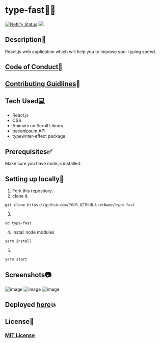 # type-fast👨‍💻

[![Netlify Status](https://api.netlify.com/api/v1/badges/0d0b3f5b-28fa-496b-ad90-00b09804c624/deploy-status)](https://app.netlify.com/sites/type-fast-bymukul/deploys) <a href="https://github.com/MukulKolpe/type-fast"><img src="https://img.shields.io/github/license/MukulKolpe/type-fast"></img></a>

## Description📰

React.js web application which will help you to improve your typing speed.

## [Code of Conduct](https://github.com/MukulKolpe/type-fast/blob/main/CODE_OF_CONDUCT.md)📝

## [Contributing Guidlines](https://github.com/MukulKolpe/type-fast/blob/main/CONTRIBUTING.md)🔨

## Tech Used💻

- React.js
- CSS
- Animate on Scroll Library
- baconipsum API
- typewriter-effect package

## Prerequisites✅

Make sure you have node.js installed.

## Setting up locally🚧

1. Fork this repository.
2. clone it.

```
git clone https://github.com/YOUR_GITHUB_UserName/type-fast
```

3.

```
cd type-fast
```

4. Install node modules

```
yarn install
```

5.

```
yarn start
```

## Screenshots📷

![image](https://user-images.githubusercontent.com/78664749/192309166-18dbd29c-728a-48de-9d7a-822baf742753.png)
![image](https://user-images.githubusercontent.com/78664749/192309331-c9808744-3da0-4405-958b-a886185e1bca.png)
![image](https://user-images.githubusercontent.com/78664749/192309507-a0d34e01-ad08-4c2b-9db1-5fc109ce24db.png)

## Deployed [here](https://type-fast-bymukul.netlify.app/)💥

## License📝

### [MIT License](https://github.com/MukulKolpe/type-fast/blob/main/LICENSE)

